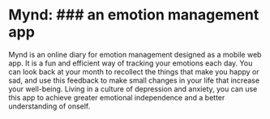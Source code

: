 # Mynd: ### an emotion management app
Mynd is an online diary for emotion management designed as a mobile web app. It is a fun and efficient way of tracking your emotions each day. You can look back at your month to recollect the things that make you happy or sad, and use this feedback to make small changes in your life that increase your well-being. Living in a culture of depression and anxiety, you can use this app to achieve greater emotional independence and a better understanding of onself.

